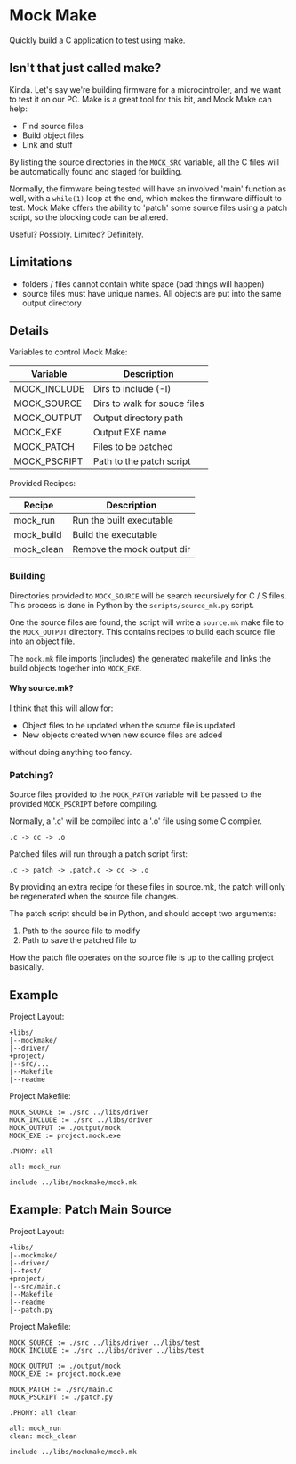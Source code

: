 # Mock Make

Quickly build a C application to test using make.

## Isn't that just called make?

Kinda. Let's say we're building firmware for a
microcintroller, and we want to test it on our
PC. Make is a great tool for this bit, and Mock
Make can help:

- Find source files
- Build object files
- Link and stuff

By listing the source directories in the
`MOCK_SRC` variable, all the C files will be
automatically found and staged for building.

Normally, the firmware being tested will have
an involved 'main' function as well, with a
`while(1)` loop at the end, which makes the
firmware difficult to test. Mock Make offers
the ability to 'patch' some source files using
a patch script, so the blocking code can be
altered.

Useful? Possibly. Limited? Definitely.

## Limitations

-  folders / files cannot contain white space
   (bad things will happen)
-  source files must have unique names.  All
   objects are put into the same output
   directory 

## Details

Variables to control Mock Make:

| Variable     | Description                   |
| --------     | ----------		       |
| MOCK_INCLUDE | Dirs to include (-I)          |
| MOCK_SOURCE  | Dirs to walk for souce files  |
| MOCK_OUTPUT  | Output directory path         |
| MOCK_EXE     | Output EXE name               |
| MOCK_PATCH   | Files to be patched           |
| MOCK_PSCRIPT | Path to the patch script      |

Provided Recipes:

| Recipe       | Description                   |
| ------       | ----------		       |
| mock_run     | Run the built executable      |
| mock_build   | Build the executable          |
| mock_clean   | Remove the mock output dir    |

### Building

Directories provided to `MOCK_SOURCE` will be
search recursively for C / S files. This
process is done in Python by the
`scripts/source_mk.py` script.

One the source files are found, the script will
write a `source.mk` make file to the
`MOCK_OUTPUT` directory. This contains recipes
to build each source file into an object file. 

The `mock.mk` file imports (includes) the
generated makefile and links the build objects
together into `MOCK_EXE`.

#### Why source.mk?

I think that this will allow for:

- Object files to be updated when the source
  file is updated
- New objects created when new source files are
  added

without doing anything too fancy. 

### Patching?

Source files provided to the `MOCK_PATCH`
variable will be passed to the provided
`MOCK_PSCRIPT` before compiling.

Normally, a '.c' will be compiled into a '.o'
file using some C compiler.

    .c -> cc -> .o

Patched files will run through a patch script
first:

    .c -> patch -> .patch.c -> cc -> .o

By providing an extra recipe for these files in
source.mk, the patch will only be regenerated
when the source file changes. 

The patch script should be in Python, and
should accept two arguments:

1.  Path to the source file to modify
2.  Path to save the patched file to

How the patch file operates on the source file
is up to the calling project basically. 

## Example

Project Layout:

```
+libs/
|--mockmake/
|--driver/
+project/
|--src/...
|--Makefile
|--readme
```

Project Makefile:

``` make
MOCK_SOURCE := ./src ../libs/driver
MOCK_INCLUDE := ./src ../libs/driver
MOCK_OUTPUT := ./output/mock
MOCK_EXE := project.mock.exe

.PHONY: all

all: mock_run

include ../libs/mockmake/mock.mk
```

## Example: Patch Main Source

Project Layout:

```
+libs/
|--mockmake/
|--driver/
|--test/
+project/
|--src/main.c
|--Makefile
|--readme
|--patch.py
```

Project Makefile:

``` make
MOCK_SOURCE := ./src ../libs/driver ../libs/test
MOCK_INCLUDE := ./src ../libs/driver ../libs/test

MOCK_OUTPUT := ./output/mock
MOCK_EXE := project.mock.exe

MOCK_PATCH := ./src/main.c
MOCK_PSCRIPT := ./patch.py

.PHONY: all clean

all: mock_run
clean: mock_clean

include ../libs/mockmake/mock.mk
```
